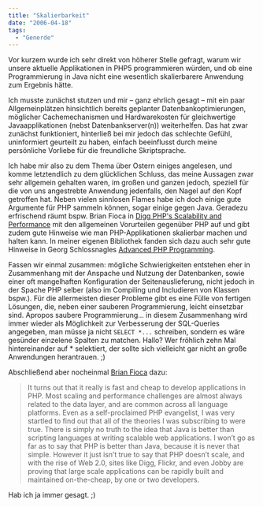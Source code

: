 ```yaml
---
title: "Skalierbarkeit"
date: "2006-04-18"
tags:
  - "Generde"
---
```


Vor kurzem wurde ich sehr direkt von höherer Stelle gefragt, warum wir unsere aktuelle Applikationen in PHP5 programmieren würden, und ob eine Programmierung in Java nicht eine wesentlich skalierbarere Anwendung zum Ergebnis hätte.

Ich musste zunächst stutzen und mir – ganz ehrlich gesagt – mit ein paar Allgemeinplätzen hinsichtlich bereits geplanter Datenbankoptimierungen, möglicher Cachemechanismen und Hardwarekosten für gleichwertige Javaapplikationen (nebst Datenbankserver(n)) weiterhelfen. Das hat zwar zunächst funktioniert, hinterließ bei mir jedoch das schlechte Gefühl, uninformiert geurteilt zu haben, einfach beeinflusst durch meine persönliche Vorliebe für die freundliche Skriptsprache.

Ich habe mir also zu dem Thema über Ostern einiges angelesen, und komme letztendlich zu dem glücklichen Schluss, das meine Aussagen zwar sehr allgemein gehalten waren, im großen und ganzen jedoch, speziell für die von uns angestrebte Anwendung jedenfalls, den Nagel auf den Kopf getroffen hat. Neben vielen sinnlosen Flames habe ich doch einige gute Argumente für PHP sammeln können, sogar einige gegen Java. Geradezu erfrischend räumt bspw. Brian Fioca in [Digg PHP's Scalability and Performance](http://www.oreillynet.com/onlamp/blog/2006/04/digg_phps_scalability_and_perf.html) mit den allgemeinen Vorurteilen gegenüber PHP auf und gibt zudem gute Hinweise wie man PHP-Applikationen skalierbar machen und halten kann. In meiner eigenen Bibliothek fanden sich dazu auch sehr gute Hinweise in Georg Schlossnagles [Advanced PHP Programming](http://www.amazon.de/exec/obidos/ASIN/0672325616/).

Fassen wir einmal zusammen: mögliche Schwierigkeiten entstehen eher in Zusammenhang mit der Anspache und Nutzung der Datenbanken, sowie einer oft mangelhaften Konfiguration der Seitenauslieferung, nicht jedoch in der Spache PHP selber (also im Compiling und Includieren von Klassen bspw.). Für die allermeisten dieser Probleme gibt es eine Fülle von fertigen Lösungen, die, neben einer sauberen Programmierung, leicht einsetzbar sind. Apropos saubere Programmierung... in diesem Zusammenhang wird immer wieder als Möglichkeit zur Verbesserung der SQL-Queries angegeben, man müsse ja nicht `SELECT *...` schreiben, sondern es wäre gesünder einzelene Spalten zu matchen. Hallo? Wer fröhlich zehn Mal hintereinander auf \* selektiert, der sollte sich vielleicht gar nicht an große Anwendungen herantrauen. ;)

Abschließend aber nocheinmal [Brian Fioca](http://www.oreillynet.com/onlamp/blog/2006/04/digg_phps_scalability_and_perf.html) dazu:

> It turns out that it really is fast and cheap to develop applications in PHP. Most scaling and performance challenges are almost always related to the data layer, and are common across all language platforms. Even as a self-proclaimed PHP evangelist, I was very startled to find out that all of the theories I was subscribing to were true. There is simply no truth to the idea that Java is better than scripting languages at writing scalable web applications. I won’t go as far as to say that PHP is better than Java, because it is never that simple. However it just isn’t true to say that PHP doesn’t scale, and with the rise of Web 2.0, sites like Digg, Flickr, and even Jobby are proving that large scale applications can be rapidly built and maintained on-the-cheap, by one or two developers.

Hab ich ja immer gesagt. ;)
